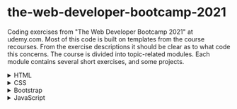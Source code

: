 # the-web-developer-bootcamp-2021

Coding exercises from "The Web Developer Bootcamp 2021" at udemy.com. 
Most of this code is built on templates from the course recourses. From the exercise descriptions it should be clear as to what code this concerns. The course is divided into topic-related modules. Each module contains several short exercises, and some projects. 

<details>
<summary>HTML</summary>
<br>

  <details>
  <summary>Exercises</summary>
  <br>

    ### Exercise 1 - Intro

    Given plain-text and a picture of a website.
    The task is, by using HTML, formating the text to match the given picture.

    ### Exercise 2 - Lists

    Given a plain-text list, the task is to make a list identical to the picture.

    ### Exercise 3 - Links & Images

    The task is simply to create a link and an image. 

    ### Exercise 4 - Entities & Semantics

    The task is to make a header with a sowman entity and a superscripted trademark entity.

    ### Exercise 5 - Tables

    Given the data, the task is to format a table using the elements table, thead, tbody, tr, th and td.

    ### Exercise 6 - Forms

    The task is to make a login-like page consisting of username and password inputs with placeholder texts, and a register-button.

  </details>

  <details>
  <summary>Projects</summary>
  <br>
  
    ### Marathon Registration Project

    The task is to make a registration form for a fictive fun run. Should include proper use of input types, labels, placeholders, etc...
  </details>


</details>

<details>
<summary>CSS</summary>
<br>

  <details>
  <summary>Exercises</summary>
  <br>

    ### Exercise 7 - Intro

    Given plain-text, format the text to match a given layout.

    ### Exercise 8 - Hipster Logo

    Format text to match the given specification.

    ### Exercise 9 - Basic Selectors

    Using selectors, format text to match the given specification.

    ### Exercise 10 - Descendent Combinators

    Using descendent combinators, format text to match the given specification.

    ### Exercise 11 - Checkerboard

    Given a colorless checkerboard, make even squares black and odd squares red.

    ### Exercise 12 - Box Model

    Format the given .css file to match the given image.

  </details>

</details>


<details>
<summary>Bootstrap</summary>
<br>

  <details>
  <summary>Exercises</summary>
  <br>

    ### Exercise 13 - Intro

    Given plain-text HTML, format the code to match the given image, using bootstrap.

    ### Exercise 13 - Grid Intro

    Using grid functionality, create a .html to match a the given image.
  
  
  </details>


</details>


<details>
<summary>JavaScript</summary>
<br>

  <details>
  <summary>Exercises</summary>
  <br>

    ### Exercise 15 - Variables

    Create two variables.

    ### Exercise 16 - Constants

    Define two constants

    ### Exercise 17 - Strings

    Create two strings.

    ### Exercise 18 - String Methods

    Use the .trim() and .toLowerCase() methods to change a string.

    ### Exercise 19 - More String Methods

    Use the .replace() and .slice() methods to alter a string.

    ### Exercise 20 - String Template Literals

    Create a string dipslaying the outcome of rolling two dice.

    ### Exercise 21 - Conditions

    Check if a number is even.

    ### Exercise 22 - More on Conditions

    Use if-else condtions to match the given set of rules.

    ### Exercise 23 - Nested Conditions

    Change the input value to activate the given condition.

    ### Exercise 24 - Logical AND

    Change the input value to active the given condition.

    ### Exercise 25 - Arrays

    Create an array containing 6 numbers.

    ### Exercise 26 - Array Access

    Change two elements in the given array.

    ### Exercise 27 - Pop/Push/Shift/Unshift

    Use the functions above to alter an array.

    ### Exercise 28 - Nested Arrays

    Update a value in a nested array.

    ### Exercise 29 - Object Literals

    Create an object containing the given data.

    ### Exercise 30 - Object Access

    Given an object, create a string containing information from that object.

    ### Exercise 31 - For-Loops Intro

    Make a loop that prints a sentence a given number of times.

    ### Exercise 32 - More on For-Loops Intro

    Using a loop, print down from 25 by increments of -5.

    ### Exercise 33 - Looping Over Arrays

    Loop through an array of strings and print every string in upper case.

    ### Exercise 34 - The For...Of-Loop

    Loop through an array of integers and print the square of each integer.
    
  <details>
  <details>
  <summary>Projects</summary>
  <br>

    ### Todo List
     
    A basic command line-driven todo list that supports adding, deleting and listing elements.
    
  </details>
  
  
  </details>


</details>
